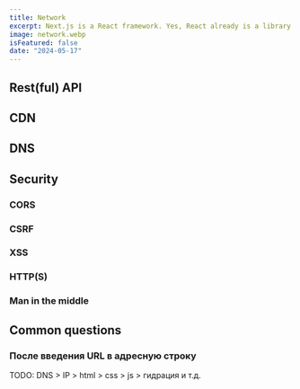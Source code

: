 ```yaml
---
title: Network
excerpt: Next.js is a React framework. Yes, React already is a library for JS. So it's already an extra layer on top of JS
image: network.webp
isFeatured: false
date: "2024-05-17"
---
```

## Rest(ful) API
## CDN
## DNS
## Security
### CORS

### CSRF

### XSS

### HTTP(S)
### Man in the middle


## Common questions
### После введения URL в адресную строку 
TODO: DNS > IP > html > css > js > гидрация и т.д.
